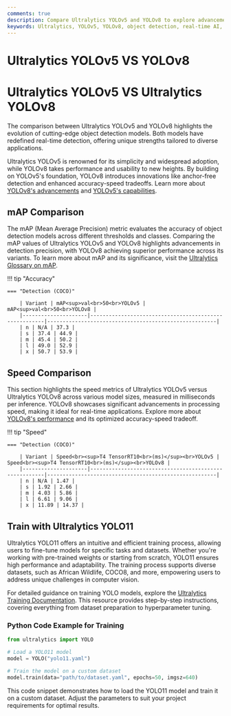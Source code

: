 ```yaml
---
comments: true
description: Compare Ultralytics YOLOv5 and YOLOv8 to explore advancements in real-time object detection, speed, and accuracy. Discover how YOLOv8 builds upon YOLOv5 with state-of-the-art features for edge AI and computer vision applications.
keywords: Ultralytics, YOLOv5, YOLOv8, object detection, real-time AI, edge AI, computer vision, Ultralytics YOLOv8, Ultralytics YOLOv5 comparison
---
```


# Ultralytics YOLOv5 VS YOLOv8

# Ultralytics YOLOv5 VS Ultralytics YOLOv8

The comparison between Ultralytics YOLOv5 and YOLOv8 highlights the evolution of cutting-edge object detection models. Both models have redefined real-time detection, offering unique strengths tailored to diverse applications.

Ultralytics YOLOv5 is renowned for its simplicity and widespread adoption, while YOLOv8 takes performance and usability to new heights. By building on YOLOv5's foundation, YOLOv8 introduces innovations like anchor-free detection and enhanced accuracy-speed tradeoffs. Learn more about [YOLOv8's advancements](https://docs.ultralytics.com/models/yolov8/) and [YOLOv5's capabilities](https://github.com/ultralytics/yolov5).

## mAP Comparison

The mAP (Mean Average Precision) metric evaluates the accuracy of object detection models across different thresholds and classes. Comparing the mAP values of Ultralytics YOLOv5 and YOLOv8 highlights advancements in detection precision, with YOLOv8 achieving superior performance across its variants. To learn more about mAP and its significance, visit the [Ultralytics Glossary on mAP](https://www.ultralytics.com/glossary/mean-average-precision-map).

!!! tip "Accuracy"

    === "Detection (COCO)"

    	| Variant | mAP<sup>val<br>50<br>YOLOv5 | mAP<sup>val<br>50<br>YOLOv8 |
    	|---------------------|-------------------------------------------------------|-------------------------------------------------------|
    	| n | N/A | 37.3 |
    	| s | 37.4 | 44.9 |
    	| m | 45.4 | 50.2 |
    	| l | 49.0 | 52.9 |
    	| x | 50.7 | 53.9 |


## Speed Comparison

This section highlights the speed metrics of Ultralytics YOLOv5 versus Ultralytics YOLOv8 across various model sizes, measured in milliseconds per inference. YOLOv8 showcases significant advancements in processing speed, making it ideal for real-time applications. Explore more about [YOLOv8's performance](https://docs.ultralytics.com/models/yolov8/) and its optimized accuracy-speed tradeoff.

!!! tip "Speed"

    === "Detection (COCO)"

    	| Variant | Speed<br><sup>T4 TensorRT10<br>(ms)</sup><br>YOLOv5 | Speed<br><sup>T4 TensorRT10<br>(ms)</sup><br>YOLOv8 |
    	|---------------------|-------------------------------------------------------|-------------------------------------------------------|
    	| n | N/A | 1.47 |
    	| s | 1.92 | 2.66 |
    	| m | 4.03 | 5.86 |
    	| l | 6.61 | 9.06 |
    	| x | 11.89 | 14.37 |

## Train with Ultralytics YOLO11

Ultralytics YOLO11 offers an intuitive and efficient training process, allowing users to fine-tune models for specific tasks and datasets. Whether you're working with pre-trained weights or starting from scratch, YOLO11 ensures high performance and adaptability. The training process supports diverse datasets, such as African Wildlife, COCO8, and more, empowering users to address unique challenges in computer vision.

For detailed guidance on training YOLO models, explore the [Ultralytics Training Documentation](https://docs.ultralytics.com/modes/train/). This resource provides step-by-step instructions, covering everything from dataset preparation to hyperparameter tuning.

### Python Code Example for Training

```python
from ultralytics import YOLO

# Load a YOLO11 model
model = YOLO("yolo11.yaml")

# Train the model on a custom dataset
model.train(data="path/to/dataset.yaml", epochs=50, imgsz=640)
```

This code snippet demonstrates how to load the YOLO11 model and train it on a custom dataset. Adjust the parameters to suit your project requirements for optimal results.
